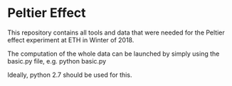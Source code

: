 # Peltier Effect
This repository contains all tools and data that were needed for the Peltier effect experiment at ETH in Winter of 2018.


The computation of the whole data can be launched by simply using the basic.py file, e.g.
python basic.py

Ideally, python 2.7 should be used for this.

